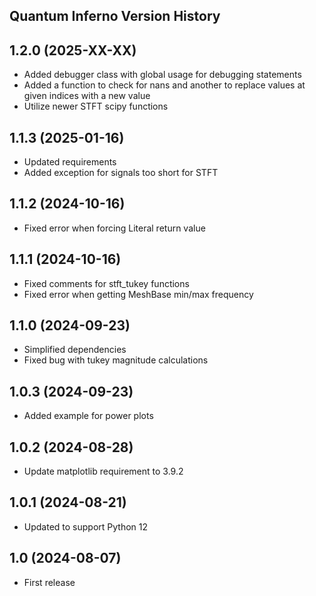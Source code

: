 ## Quantum Inferno Version History

## 1.2.0 (2025-XX-XX)
- Added debugger class with global usage for debugging statements
- Added a function to check for nans and another to replace values at given indices with a new value
- Utilize newer STFT scipy functions

## 1.1.3 (2025-01-16)
- Updated requirements
- Added exception for signals too short for STFT

## 1.1.2 (2024-10-16)
- Fixed error when forcing Literal return value

## 1.1.1 (2024-10-16)
- Fixed comments for stft_tukey functions
- Fixed error when getting MeshBase min/max frequency

## 1.1.0 (2024-09-23)
- Simplified dependencies
- Fixed bug with tukey magnitude calculations

## 1.0.3 (2024-09-23)
- Added example for power plots

## 1.0.2 (2024-08-28)
- Update matplotlib requirement to 3.9.2

## 1.0.1 (2024-08-21)
- Updated to support Python 12

## 1.0 (2024-08-07)
- First release